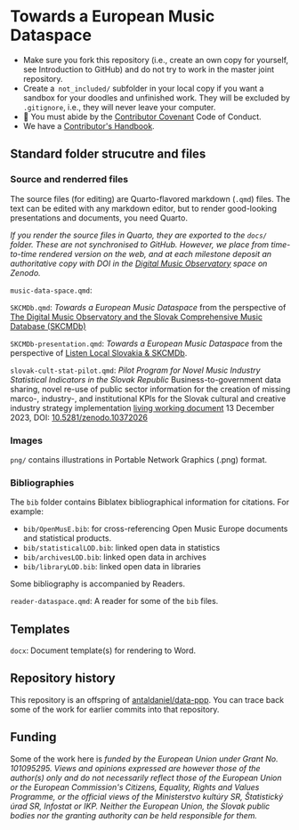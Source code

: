 # Towards a European Music Dataspace

- Make sure you fork this repository (i.e., create an own copy for yourself, see Introduction to GitHub) and do not try to work in the master joint repository.
- Create a` not_included/` subfolder in your local copy if you want a sandbox for your doodles and unfinished work. They will be excluded by `.gitignore`, i.e., they will never leave your computer.
- 🌈 You must abide by the [Contributor Covenant](https://www.contributor-covenant.org/version/2/1/code_of_conduct/) Code of Conduct.
- We have a [Contributor's Handbook](https://manual.dataobservatory.eu/).

## Standard folder strucutre and files

### Source and renderred files

The source files (for editing) are Quarto-flavored markdown (`.qmd`) files. The text can be edited with any markdown editor, but to render good-looking presentations and documents, you need Quarto.

_If you render the source files in Quarto, they are exported to the `docs/` folder. These are not synchronised to GitHub. However, we place from time-to-time rendered version on the web, and at each milestone deposit an authoritative copy with DOI in the [Digital Music Observatory](https://zenodo.org/communities/music_observatory/records?q=&l=list&p=1&s=10&sort=newest) space on Zenodo._

`music-data-space.qmd`: 

`SKCMDb.qmd`: _Towards a European Music Dataspace_ from the perspective of [The Digital Music Observatory and the Slovak Comprehensive Music Database (SKCMDb)](https://music.dataobservatory.eu/documents/open_music_europe/slovakia/SKCMDb.html)

`SKCMDb-presentation.qmd`: _Towards a European Music Dataspace_
 from the perspective of [Listen Local Slovakia & SKCMDb](https://music.dataobservatory.eu/documents/open_music_europe/slovakia/SKCMDb-presentation.html#/title-slide).

`slovak-cult-stat-pilot.qmd`: _Pilot Program for Novel Music Industry Statistical Indicators in the Slovak Republic_  Business-to-government data sharing, novel re-use of public sector information for the creation of missing marco-, industry-, and institutional KPIs for the Slovak cultural and creative industry strategy implementation  [living working document](https://music.dataobservatory.eu/documents/open_music_europe/slovakia/slovak-cult-stat-pilot.html) 13 December 2023, DOI: [10.5281/zenodo.10372026](https://zenodo.org/records/10372026)

### Images

`png/` contains illustrations in Portable Network Graphics (.png) format.


### Bibliographies

The `bib` folder contains Biblatex bibliographical information for citations. For example:
- `bib/OpenMusE.bib`: for cross-referencing Open Music Europe documents and statistical products.
- `bib/statisticalLOD.bib`: linked open data in statistics
- `bib/archivesLOD.bib`: linked open data in archives
- `bib/libraryLOD.bib`: linked open data in libraries

Some bibliography is accompanied by Readers.

`reader-dataspace.qmd`: A reader for some of the `bib` files. 

## Templates

`docx`: Document template(s) for rendering to Word.

## Repository history

This repository is an offspring of [antaldaniel/data-ppp](https://github.com/antaldaniel/data-ppp). You can trace back some of the work for earlier commits into that repository.


## Funding 

Some of the work here is _funded by the European Union under Grant No. 101095295. Views and opinions expressed are however those of the author(s) only and do not necessarily reflect those of the European Union or the European Commission's Citizens, Equality, Rights and Values Programme, or the official views of the Ministerstvo kultúry SR, Štatistický úrad SR, Infostat or IKP. Neither the European Union, the Slovak public bodies nor the granting authority can be held responsible for them._